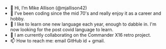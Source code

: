 - 👋 Hi, I’m Mike Allison (@mjallison42)
- 👀 I’ve been coding since the mid 70's and really enjoy it as a career and hobby. 
- 🌱 I like to learn one new language each year, enough to dabble in. I'm now looking for the post covid language to learn.
- 💞️ I am currently collaborating on the Commander X16 retro project.
- 📫 How to reach me: email GitHub id + gmail.

<!---
mjallison42/mjallison42 is a ✨ special ✨ repository because its `README.md` (this file) appears on your GitHub profile.
You can click the Preview link to take a look at your changes.
--->
